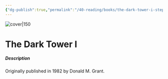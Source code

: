 ```yaml
---
{"dg-publish":true,"permalink":"/40-reading/books/the-dark-tower-i-stephen-king/","title":"The Dark Tower I"}
---
```



![cover|150](http://books.google.com/books/content?id=M9AmDwAAQBAJ&printsec=frontcover&img=1&zoom=1&edge=curl&source=gbs_api)

# The Dark Tower I
##### Description
Originally published in 1982 by Donald M. Grant.